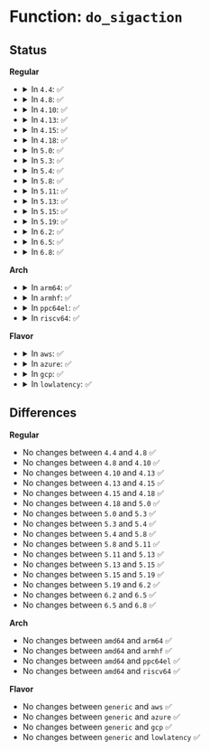 # Function: <code>do_sigaction</code>

## Status
<b>Regular</b>
<ul>
<li>
<details>
<summary>In <code>4.4</code>: ✅</summary>

```c
int do_sigaction(int sig, struct k_sigaction *act, struct k_sigaction *oact);
```

**Collision:** Unique Global

**Inline:** No

**Transformation:** False

**Instances:**

```
In kernel/signal.c (ffffffff810915c0)
Location: kernel/signal.c:3047
Inline: False
Direct callers:
  - kernel/signal.c:C_SYSC_sigaction
  - kernel/signal.c:SyS_rt_sigaction
  - kernel/signal.c:compat_SyS_rt_sigaction
  - kernel/signal.c:SyS_signal
```
**Symbols:**

```
ffffffff810915c0-ffffffff8109178a: do_sigaction (STB_GLOBAL)
```
</details>
</li>
<li>
<details>
<summary>In <code>4.8</code>: ✅</summary>

```c
int do_sigaction(int sig, struct k_sigaction *act, struct k_sigaction *oact);
```

**Collision:** Unique Global

**Inline:** No

**Transformation:** False

**Instances:**

```
In kernel/signal.c (ffffffff81094730)
Location: kernel/signal.c:3047
Inline: False
Direct callers:
  - kernel/signal.c:SyS_signal
  - kernel/signal.c:C_SYSC_sigaction
  - kernel/signal.c:C_SYSC_sigaction
  - kernel/signal.c:compat_SyS_rt_sigaction
  - kernel/signal.c:compat_SyS_rt_sigaction
  - kernel/signal.c:SyS_rt_sigaction
  - kernel/signal.c:SyS_rt_sigaction
```
**Symbols:**

```
ffffffff81094730-ffffffff810948fa: do_sigaction (STB_GLOBAL)
```
</details>
</li>
<li>
<details>
<summary>In <code>4.10</code>: ✅</summary>

```c
int do_sigaction(int sig, struct k_sigaction *act, struct k_sigaction *oact);
```

**Collision:** Unique Global

**Inline:** No

**Transformation:** False

**Instances:**

```
In kernel/signal.c (ffffffff81099730)
Location: kernel/signal.c:3065
Inline: False
Direct callers:
  - kernel/signal.c:SyS_signal
  - kernel/signal.c:C_SYSC_sigaction
  - kernel/signal.c:C_SYSC_sigaction
  - kernel/signal.c:compat_SyS_rt_sigaction
  - kernel/signal.c:compat_SyS_rt_sigaction
  - kernel/signal.c:SyS_rt_sigaction
  - kernel/signal.c:SyS_rt_sigaction
```
**Symbols:**

```
ffffffff81099730-ffffffff81099905: do_sigaction (STB_GLOBAL)
```
</details>
</li>
<li>
<details>
<summary>In <code>4.13</code>: ✅</summary>

```c
int do_sigaction(int sig, struct k_sigaction *act, struct k_sigaction *oact);
```

**Collision:** Unique Global

**Inline:** No

**Transformation:** False

**Instances:**

```
In kernel/signal.c (ffffffff81096780)
Location: kernel/signal.c:3120
Inline: False
Direct callers:
  - kernel/signal.c:SyS_signal
  - kernel/signal.c:C_SYSC_sigaction
  - kernel/signal.c:C_SYSC_sigaction
  - kernel/signal.c:C_SYSC_sigaction
  - kernel/signal.c:compat_SyS_rt_sigaction
  - kernel/signal.c:compat_SyS_rt_sigaction
  - kernel/signal.c:compat_SyS_rt_sigaction
  - kernel/signal.c:SyS_rt_sigaction
  - kernel/signal.c:SyS_rt_sigaction
  - kernel/signal.c:SyS_rt_sigaction
  - kernel/signal.c:SyS_rt_sigaction
```
**Symbols:**

```
ffffffff81096780-ffffffff8109695b: do_sigaction (STB_GLOBAL)
```
</details>
</li>
<li>
<details>
<summary>In <code>4.15</code>: ✅</summary>

```c
int do_sigaction(int sig, struct k_sigaction *act, struct k_sigaction *oact);
```

**Collision:** Unique Global

**Inline:** No

**Transformation:** False

**Instances:**

```
In kernel/signal.c (ffffffff8109d510)
Location: kernel/signal.c:3141
Inline: False
Direct callers:
  - kernel/signal.c:SyS_signal
  - kernel/signal.c:C_SYSC_sigaction
  - kernel/signal.c:C_SYSC_sigaction
  - kernel/signal.c:C_SYSC_sigaction
  - kernel/signal.c:compat_SyS_rt_sigaction
  - kernel/signal.c:compat_SyS_rt_sigaction
  - kernel/signal.c:compat_SyS_rt_sigaction
  - kernel/signal.c:compat_SyS_rt_sigaction
  - kernel/signal.c:SyS_rt_sigaction
  - kernel/signal.c:SyS_rt_sigaction
  - kernel/signal.c:SyS_rt_sigaction
  - kernel/signal.c:SyS_rt_sigaction
```
**Symbols:**

```
ffffffff8109d510-ffffffff8109d6eb: do_sigaction (STB_GLOBAL)
```
</details>
</li>
<li>
<details>
<summary>In <code>4.18</code>: ✅</summary>

```c
int do_sigaction(int sig, struct k_sigaction *act, struct k_sigaction *oact);
```

**Collision:** Unique Global

**Inline:** No

**Transformation:** False

**Instances:**

```
In kernel/signal.c (ffffffff810a2250)
Location: kernel/signal.c:3374
Inline: False
Direct callers:
  - kernel/signal.c:__ia32_sys_signal
  - kernel/signal.c:__x64_sys_signal
  - kernel/signal.c:__do_compat_sys_sigaction
  - kernel/signal.c:__do_compat_sys_sigaction
  - kernel/signal.c:__do_compat_sys_sigaction
  - kernel/signal.c:__do_compat_sys_sigaction
  - kernel/signal.c:__x32_compat_sys_rt_sigaction
  - kernel/signal.c:__x32_compat_sys_rt_sigaction
  - kernel/signal.c:__x32_compat_sys_rt_sigaction
  - kernel/signal.c:__ia32_compat_sys_rt_sigaction
  - kernel/signal.c:__ia32_compat_sys_rt_sigaction
  - kernel/signal.c:__ia32_compat_sys_rt_sigaction
  - kernel/signal.c:__ia32_sys_rt_sigaction
  - kernel/signal.c:__ia32_sys_rt_sigaction
  - kernel/signal.c:__ia32_sys_rt_sigaction
  - kernel/signal.c:__ia32_sys_rt_sigaction
  - kernel/signal.c:__x64_sys_rt_sigaction
  - kernel/signal.c:__x64_sys_rt_sigaction
  - kernel/signal.c:__x64_sys_rt_sigaction
  - kernel/signal.c:__x64_sys_rt_sigaction
```
**Symbols:**

```
ffffffff810a2250-ffffffff810a245d: do_sigaction (STB_GLOBAL)
```
</details>
</li>
<li>
<details>
<summary>In <code>5.0</code>: ✅</summary>

```c
int do_sigaction(int sig, struct k_sigaction *act, struct k_sigaction *oact);
```

**Collision:** Unique Global

**Inline:** No

**Transformation:** False

**Instances:**

```
In kernel/signal.c (ffffffff810aadb0)
Location: kernel/signal.c:3698
Inline: False
Direct callers:
  - kernel/signal.c:__ia32_sys_signal
  - kernel/signal.c:__x64_sys_signal
  - kernel/signal.c:__do_compat_sys_sigaction
  - kernel/signal.c:__do_compat_sys_sigaction
  - kernel/signal.c:__do_compat_sys_sigaction
  - kernel/signal.c:__x32_compat_sys_rt_sigaction
  - kernel/signal.c:__x32_compat_sys_rt_sigaction
  - kernel/signal.c:__x32_compat_sys_rt_sigaction
  - kernel/signal.c:__ia32_compat_sys_rt_sigaction
  - kernel/signal.c:__ia32_compat_sys_rt_sigaction
  - kernel/signal.c:__ia32_compat_sys_rt_sigaction
  - kernel/signal.c:__ia32_sys_rt_sigaction
  - kernel/signal.c:__ia32_sys_rt_sigaction
  - kernel/signal.c:__ia32_sys_rt_sigaction
  - kernel/signal.c:__ia32_sys_rt_sigaction
  - kernel/signal.c:__x64_sys_rt_sigaction
  - kernel/signal.c:__x64_sys_rt_sigaction
  - kernel/signal.c:__x64_sys_rt_sigaction
  - kernel/signal.c:__x64_sys_rt_sigaction
```
**Symbols:**

```
ffffffff810aadb0-ffffffff810ab001: do_sigaction (STB_GLOBAL)
```
</details>
</li>
<li>
<details>
<summary>In <code>5.3</code>: ✅</summary>

```c
int do_sigaction(int sig, struct k_sigaction *act, struct k_sigaction *oact);
```

**Collision:** Unique Global

**Inline:** No

**Transformation:** False

**Instances:**

```
In kernel/signal.c (ffffffff810b02b0)
Location: kernel/signal.c:3946
Inline: False
Direct callers:
  - kernel/signal.c:__ia32_sys_signal
  - kernel/signal.c:__x64_sys_signal
  - kernel/signal.c:__do_compat_sys_sigaction
  - kernel/signal.c:__do_compat_sys_sigaction
  - kernel/signal.c:__do_compat_sys_sigaction
  - kernel/signal.c:__x32_compat_sys_rt_sigaction
  - kernel/signal.c:__x32_compat_sys_rt_sigaction
  - kernel/signal.c:__x32_compat_sys_rt_sigaction
  - kernel/signal.c:__ia32_compat_sys_rt_sigaction
  - kernel/signal.c:__ia32_compat_sys_rt_sigaction
  - kernel/signal.c:__ia32_compat_sys_rt_sigaction
  - kernel/signal.c:__ia32_sys_rt_sigaction
  - kernel/signal.c:__ia32_sys_rt_sigaction
  - kernel/signal.c:__ia32_sys_rt_sigaction
  - kernel/signal.c:__ia32_sys_rt_sigaction
  - kernel/signal.c:__x64_sys_rt_sigaction
  - kernel/signal.c:__x64_sys_rt_sigaction
  - kernel/signal.c:__x64_sys_rt_sigaction
  - kernel/signal.c:__x64_sys_rt_sigaction
```
**Symbols:**

```
ffffffff810b02b0-ffffffff810b04fd: do_sigaction (STB_GLOBAL)
```
</details>
</li>
<li>
<details>
<summary>In <code>5.4</code>: ✅</summary>

```c
int do_sigaction(int sig, struct k_sigaction *act, struct k_sigaction *oact);
```

**Collision:** Unique Global

**Inline:** No

**Transformation:** False

**Instances:**

```
In kernel/signal.c (ffffffff810b68c0)
Location: kernel/signal.c:3954
Inline: False
Direct callers:
  - kernel/signal.c:__ia32_sys_signal
  - kernel/signal.c:__x64_sys_signal
  - kernel/signal.c:__x32_compat_sys_sigaction
  - kernel/signal.c:__x32_compat_sys_sigaction
  - kernel/signal.c:__x32_compat_sys_sigaction
  - kernel/signal.c:__ia32_compat_sys_sigaction
  - kernel/signal.c:__ia32_compat_sys_sigaction
  - kernel/signal.c:__ia32_compat_sys_sigaction
  - kernel/signal.c:__x32_compat_sys_rt_sigaction
  - kernel/signal.c:__x32_compat_sys_rt_sigaction
  - kernel/signal.c:__x32_compat_sys_rt_sigaction
  - kernel/signal.c:__ia32_compat_sys_rt_sigaction
  - kernel/signal.c:__ia32_compat_sys_rt_sigaction
  - kernel/signal.c:__ia32_compat_sys_rt_sigaction
  - kernel/signal.c:__ia32_sys_rt_sigaction
  - kernel/signal.c:__ia32_sys_rt_sigaction
  - kernel/signal.c:__ia32_sys_rt_sigaction
  - kernel/signal.c:__ia32_sys_rt_sigaction
  - kernel/signal.c:__x64_sys_rt_sigaction
  - kernel/signal.c:__x64_sys_rt_sigaction
  - kernel/signal.c:__x64_sys_rt_sigaction
  - kernel/signal.c:__x64_sys_rt_sigaction
```
**Symbols:**

```
ffffffff810b68c0-ffffffff810b6b0d: do_sigaction (STB_GLOBAL)
```
</details>
</li>
<li>
<details>
<summary>In <code>5.8</code>: ✅</summary>

```c
int do_sigaction(int sig, struct k_sigaction *act, struct k_sigaction *oact);
```

**Collision:** Unique Global

**Inline:** No

**Transformation:** False

**Instances:**

```
In kernel/signal.c (ffffffff810be910)
Location: kernel/signal.c:3972
Inline: False
Direct callers:
  - kernel/signal.c:__ia32_sys_signal
  - kernel/signal.c:__x64_sys_signal
  - kernel/signal.c:__do_compat_sys_sigaction
  - kernel/signal.c:__do_compat_sys_sigaction
  - kernel/signal.c:__do_compat_sys_sigaction
  - kernel/signal.c:__x32_compat_sys_rt_sigaction
  - kernel/signal.c:__x32_compat_sys_rt_sigaction
  - kernel/signal.c:__x32_compat_sys_rt_sigaction
  - kernel/signal.c:__ia32_compat_sys_rt_sigaction
  - kernel/signal.c:__ia32_compat_sys_rt_sigaction
  - kernel/signal.c:__ia32_compat_sys_rt_sigaction
  - kernel/signal.c:__ia32_sys_rt_sigaction
  - kernel/signal.c:__ia32_sys_rt_sigaction
  - kernel/signal.c:__ia32_sys_rt_sigaction
  - kernel/signal.c:__ia32_sys_rt_sigaction
  - kernel/signal.c:__x64_sys_rt_sigaction
  - kernel/signal.c:__x64_sys_rt_sigaction
  - kernel/signal.c:__x64_sys_rt_sigaction
  - kernel/signal.c:__x64_sys_rt_sigaction
```
**Symbols:**

```
ffffffff810be910-ffffffff810beb5d: do_sigaction (STB_GLOBAL)
```
</details>
</li>
<li>
<details>
<summary>In <code>5.11</code>: ✅</summary>

```c
int do_sigaction(int sig, struct k_sigaction *act, struct k_sigaction *oact);
```

**Collision:** Unique Global

**Inline:** No

**Transformation:** False

**Instances:**

```
In kernel/signal.c (ffffffff810b9c10)
Location: kernel/signal.c:3993
Inline: False
Direct callers:
  - kernel/signal.c:__ia32_sys_signal
  - kernel/signal.c:__x64_sys_signal
  - kernel/signal.c:__do_compat_sys_sigaction
  - kernel/signal.c:__do_compat_sys_sigaction
  - kernel/signal.c:__do_compat_sys_sigaction
  - kernel/signal.c:__do_compat_sys_rt_sigaction
  - kernel/signal.c:__do_compat_sys_rt_sigaction
  - kernel/signal.c:__do_compat_sys_rt_sigaction
  - kernel/signal.c:__ia32_sys_rt_sigaction
  - kernel/signal.c:__ia32_sys_rt_sigaction
  - kernel/signal.c:__ia32_sys_rt_sigaction
  - kernel/signal.c:__ia32_sys_rt_sigaction
  - kernel/signal.c:__x64_sys_rt_sigaction
  - kernel/signal.c:__x64_sys_rt_sigaction
  - kernel/signal.c:__x64_sys_rt_sigaction
  - kernel/signal.c:__x64_sys_rt_sigaction
```
**Symbols:**

```
ffffffff810b9c10-ffffffff810b9e96: do_sigaction (STB_GLOBAL)
```
</details>
</li>
<li>
<details>
<summary>In <code>5.13</code>: ✅</summary>

```c
int do_sigaction(int sig, struct k_sigaction *act, struct k_sigaction *oact);
```

**Collision:** Unique Global

**Inline:** No

**Transformation:** False

**Instances:**

```
In kernel/signal.c (ffffffff810bb400)
Location: kernel/signal.c:4015
Inline: False
Direct callers:
  - kernel/signal.c:__ia32_sys_signal
  - kernel/signal.c:__x64_sys_signal
  - kernel/signal.c:__x32_compat_sys_sigaction
  - kernel/signal.c:__x32_compat_sys_sigaction
  - kernel/signal.c:__x32_compat_sys_sigaction
  - kernel/signal.c:__x32_compat_sys_sigaction
  - kernel/signal.c:__ia32_compat_sys_sigaction
  - kernel/signal.c:__ia32_compat_sys_sigaction
  - kernel/signal.c:__ia32_compat_sys_sigaction
  - kernel/signal.c:__ia32_compat_sys_sigaction
  - kernel/signal.c:__do_compat_sys_rt_sigaction
  - kernel/signal.c:__do_compat_sys_rt_sigaction
  - kernel/signal.c:__do_compat_sys_rt_sigaction
  - kernel/signal.c:__ia32_sys_rt_sigaction
  - kernel/signal.c:__ia32_sys_rt_sigaction
  - kernel/signal.c:__ia32_sys_rt_sigaction
  - kernel/signal.c:__ia32_sys_rt_sigaction
  - kernel/signal.c:__x64_sys_rt_sigaction
  - kernel/signal.c:__x64_sys_rt_sigaction
  - kernel/signal.c:__x64_sys_rt_sigaction
  - kernel/signal.c:__x64_sys_rt_sigaction
```
**Symbols:**

```
ffffffff810bb400-ffffffff810bb686: do_sigaction (STB_GLOBAL)
```
</details>
</li>
<li>
<details>
<summary>In <code>5.15</code>: ✅</summary>

```c
int do_sigaction(int sig, struct k_sigaction *act, struct k_sigaction *oact);
```

**Collision:** Unique Global

**Inline:** No

**Transformation:** False

**Instances:**

```
In kernel/signal.c (ffffffff810cdd10)
Location: kernel/signal.c:4103
Inline: False
Direct callers:
  - kernel/signal.c:__ia32_sys_signal
  - kernel/signal.c:__x64_sys_signal
  - kernel/signal.c:__x64_compat_sys_sigaction
  - kernel/signal.c:__x64_compat_sys_sigaction
  - kernel/signal.c:__x64_compat_sys_sigaction
  - kernel/signal.c:__x64_compat_sys_sigaction
  - kernel/signal.c:__ia32_compat_sys_sigaction
  - kernel/signal.c:__ia32_compat_sys_sigaction
  - kernel/signal.c:__ia32_compat_sys_sigaction
  - kernel/signal.c:__ia32_compat_sys_sigaction
  - kernel/signal.c:__x64_compat_sys_rt_sigaction
  - kernel/signal.c:__x64_compat_sys_rt_sigaction
  - kernel/signal.c:__x64_compat_sys_rt_sigaction
  - kernel/signal.c:__ia32_compat_sys_rt_sigaction
  - kernel/signal.c:__ia32_compat_sys_rt_sigaction
  - kernel/signal.c:__ia32_compat_sys_rt_sigaction
  - kernel/signal.c:__ia32_sys_rt_sigaction
  - kernel/signal.c:__ia32_sys_rt_sigaction
  - kernel/signal.c:__ia32_sys_rt_sigaction
  - kernel/signal.c:__ia32_sys_rt_sigaction
  - kernel/signal.c:__x64_sys_rt_sigaction
  - kernel/signal.c:__x64_sys_rt_sigaction
  - kernel/signal.c:__x64_sys_rt_sigaction
  - kernel/signal.c:__x64_sys_rt_sigaction
```
**Symbols:**

```
ffffffff810cdd10-ffffffff810cdf95: do_sigaction (STB_GLOBAL)
```
</details>
</li>
<li>
<details>
<summary>In <code>5.19</code>: ✅</summary>

```c
int do_sigaction(int sig, struct k_sigaction *act, struct k_sigaction *oact);
```

**Collision:** Unique Global

**Inline:** No

**Transformation:** False

**Instances:**

```
In kernel/signal.c (ffffffff810e5ed0)
Location: kernel/signal.c:4086
Inline: False
Direct callers:
  - kernel/signal.c:__ia32_sys_signal
  - kernel/signal.c:__x64_sys_signal
  - kernel/signal.c:__ia32_compat_sys_sigaction
  - kernel/signal.c:__ia32_compat_sys_sigaction
  - kernel/signal.c:__ia32_compat_sys_rt_sigaction
  - kernel/signal.c:__ia32_compat_sys_rt_sigaction
  - kernel/signal.c:__ia32_sys_rt_sigaction
  - kernel/signal.c:__ia32_sys_rt_sigaction
  - kernel/signal.c:__x64_sys_rt_sigaction
  - kernel/signal.c:__x64_sys_rt_sigaction
```
**Symbols:**

```
ffffffff810e5ed0-ffffffff810e6157: do_sigaction (STB_GLOBAL)
```
</details>
</li>
<li>
<details>
<summary>In <code>6.2</code>: ✅</summary>

```c
int do_sigaction(int sig, struct k_sigaction *act, struct k_sigaction *oact);
```

**Collision:** Unique Global

**Inline:** No

**Transformation:** False

**Instances:**

```
In kernel/signal.c (ffffffff81106ad0)
Location: kernel/signal.c:4088
Inline: False
Direct callers:
  - kernel/signal.c:__ia32_sys_signal
  - kernel/signal.c:__x64_sys_signal
  - kernel/signal.c:__ia32_compat_sys_sigaction
  - kernel/signal.c:__ia32_compat_sys_sigaction
  - kernel/signal.c:__ia32_compat_sys_rt_sigaction
  - kernel/signal.c:__ia32_compat_sys_rt_sigaction
  - kernel/signal.c:__ia32_sys_rt_sigaction
  - kernel/signal.c:__ia32_sys_rt_sigaction
  - kernel/signal.c:__x64_sys_rt_sigaction
  - kernel/signal.c:__x64_sys_rt_sigaction
```
**Symbols:**

```
ffffffff81106ad0-ffffffff81106d57: do_sigaction (STB_GLOBAL)
```
</details>
</li>
<li>
<details>
<summary>In <code>6.5</code>: ✅</summary>

```c
int do_sigaction(int sig, struct k_sigaction *act, struct k_sigaction *oact);
```

**Collision:** Unique Global

**Inline:** No

**Transformation:** False

**Instances:**

```
In kernel/signal.c (ffffffff81112dc0)
Location: kernel/signal.c:4112
Inline: False
Direct callers:
  - kernel/signal.c:__ia32_sys_signal
  - kernel/signal.c:__x64_sys_signal
  - kernel/signal.c:__ia32_compat_sys_sigaction
  - kernel/signal.c:__ia32_compat_sys_sigaction
  - kernel/signal.c:__ia32_compat_sys_rt_sigaction
  - kernel/signal.c:__ia32_compat_sys_rt_sigaction
  - kernel/signal.c:__ia32_sys_rt_sigaction
  - kernel/signal.c:__ia32_sys_rt_sigaction
  - kernel/signal.c:__x64_sys_rt_sigaction
  - kernel/signal.c:__x64_sys_rt_sigaction
```
**Symbols:**

```
ffffffff81112dc0-ffffffff8111309e: do_sigaction (STB_GLOBAL)
```
</details>
</li>
<li>
<details>
<summary>In <code>6.8</code>: ✅</summary>

```c
int do_sigaction(int sig, struct k_sigaction *act, struct k_sigaction *oact);
```

**Collision:** Unique Global

**Inline:** No

**Transformation:** False

**Instances:**

```
In kernel/signal.c (ffffffff8111c7b0)
Location: kernel/signal.c:4123
Inline: False
Direct callers:
  - kernel/signal.c:__ia32_sys_signal
  - kernel/signal.c:__x64_sys_signal
  - kernel/signal.c:__ia32_compat_sys_sigaction
  - kernel/signal.c:__ia32_compat_sys_sigaction
  - kernel/signal.c:__ia32_compat_sys_rt_sigaction
  - kernel/signal.c:__ia32_compat_sys_rt_sigaction
  - kernel/signal.c:__ia32_sys_rt_sigaction
  - kernel/signal.c:__ia32_sys_rt_sigaction
  - kernel/signal.c:__x64_sys_rt_sigaction
  - kernel/signal.c:__x64_sys_rt_sigaction
```
**Symbols:**

```
ffffffff8111c7b0-ffffffff8111ca8e: do_sigaction (STB_GLOBAL)
```
</details>
</li>
</ul>
<b>Arch</b>
<ul>
<li>
<details>
<summary>In <code>arm64</code>: ✅</summary>

```c
int do_sigaction(int sig, struct k_sigaction *act, struct k_sigaction *oact);
```

**Collision:** Unique Global

**Inline:** No

**Transformation:** False

**Instances:**

```
In kernel/signal.c (ffff800010112a08)
Location: kernel/signal.c:3954
Inline: False
Direct callers:
  - kernel/signal.c:__do_compat_sys_sigaction
  - kernel/signal.c:__do_compat_sys_sigaction
  - kernel/signal.c:__do_compat_sys_rt_sigaction
  - kernel/signal.c:__do_compat_sys_rt_sigaction
  - kernel/signal.c:__arm64_sys_rt_sigaction
  - kernel/signal.c:__arm64_sys_rt_sigaction
```
**Symbols:**

```
ffff800010112a08-ffff800010112bf8: do_sigaction (STB_GLOBAL)
```
</details>
</li>
<li>
<details>
<summary>In <code>armhf</code>: ✅</summary>

```c
int do_sigaction(int sig, struct k_sigaction *act, struct k_sigaction *oact);
```

**Collision:** Unique Global

**Inline:** No

**Transformation:** False

**Instances:**

```
In kernel/signal.c (c0369b80)
Location: kernel/signal.c:3954
Inline: False
Direct callers:
  - kernel/signal.c:__do_sys_sigaction
  - kernel/signal.c:__do_sys_sigaction
  - kernel/signal.c:__se_sys_rt_sigaction
  - kernel/signal.c:__se_sys_rt_sigaction
```
**Symbols:**

```
c0369b80-c0369ddc: do_sigaction (STB_GLOBAL)
```
</details>
</li>
<li>
<details>
<summary>In <code>ppc64el</code>: ✅</summary>

```c
int do_sigaction(int sig, struct k_sigaction *act, struct k_sigaction *oact);
```

**Collision:** Unique Global

**Inline:** No

**Transformation:** False

**Instances:**

```
In kernel/signal.c (c00000000015a4b0)
Location: kernel/signal.c:3954
Inline: False
Direct callers:
  - kernel/signal.c:__se_sys_signal
  - kernel/signal.c:__do_compat_sys_sigaction
  - kernel/signal.c:__do_compat_sys_sigaction
  - kernel/signal.c:__se_compat_sys_rt_sigaction
  - kernel/signal.c:__se_compat_sys_rt_sigaction
  - kernel/signal.c:__se_sys_rt_sigaction
  - kernel/signal.c:__se_sys_rt_sigaction
```
**Symbols:**

```
c00000000015a4b0-c00000000015a7c0: do_sigaction (STB_GLOBAL)
```
</details>
</li>
<li>
<details>
<summary>In <code>riscv64</code>: ✅</summary>

```c
int do_sigaction(int sig, struct k_sigaction *act, struct k_sigaction *oact);
```

**Collision:** Unique Global

**Inline:** No

**Transformation:** False

**Instances:**

```
In kernel/signal.c (ffffffe0000d1a3c)
Location: kernel/signal.c:3954
Inline: False
Direct callers:
  - kernel/signal.c:__se_sys_rt_sigaction
  - kernel/signal.c:__se_sys_rt_sigaction
```
**Symbols:**

```
ffffffe0000d1a3c-ffffffe0000d1c2e: do_sigaction (STB_GLOBAL)
```
</details>
</li>
</ul>
<b>Flavor</b>
<ul>
<li>
<details>
<summary>In <code>aws</code>: ✅</summary>

```c
int do_sigaction(int sig, struct k_sigaction *act, struct k_sigaction *oact);
```

**Collision:** Unique Global

**Inline:** No

**Transformation:** False

**Instances:**

```
In kernel/signal.c (ffffffff810b0c30)
Location: kernel/signal.c:3954
Inline: False
Direct callers:
  - kernel/signal.c:__ia32_sys_signal
  - kernel/signal.c:__x64_sys_signal
  - kernel/signal.c:__x32_compat_sys_sigaction
  - kernel/signal.c:__x32_compat_sys_sigaction
  - kernel/signal.c:__x32_compat_sys_sigaction
  - kernel/signal.c:__ia32_compat_sys_sigaction
  - kernel/signal.c:__ia32_compat_sys_sigaction
  - kernel/signal.c:__ia32_compat_sys_sigaction
  - kernel/signal.c:__x32_compat_sys_rt_sigaction
  - kernel/signal.c:__x32_compat_sys_rt_sigaction
  - kernel/signal.c:__x32_compat_sys_rt_sigaction
  - kernel/signal.c:__ia32_compat_sys_rt_sigaction
  - kernel/signal.c:__ia32_compat_sys_rt_sigaction
  - kernel/signal.c:__ia32_compat_sys_rt_sigaction
  - kernel/signal.c:__ia32_sys_rt_sigaction
  - kernel/signal.c:__ia32_sys_rt_sigaction
  - kernel/signal.c:__ia32_sys_rt_sigaction
  - kernel/signal.c:__ia32_sys_rt_sigaction
  - kernel/signal.c:__x64_sys_rt_sigaction
  - kernel/signal.c:__x64_sys_rt_sigaction
  - kernel/signal.c:__x64_sys_rt_sigaction
  - kernel/signal.c:__x64_sys_rt_sigaction
```
**Symbols:**

```
ffffffff810b0c30-ffffffff810b0e7d: do_sigaction (STB_GLOBAL)
```
</details>
</li>
<li>
<details>
<summary>In <code>azure</code>: ✅</summary>

```c
int do_sigaction(int sig, struct k_sigaction *act, struct k_sigaction *oact);
```

**Collision:** Unique Global

**Inline:** No

**Transformation:** False

**Instances:**

```
In kernel/signal.c (ffffffff8109f550)
Location: kernel/signal.c:3954
Inline: False
Direct callers:
  - kernel/signal.c:__ia32_sys_signal
  - kernel/signal.c:__x64_sys_signal
  - kernel/signal.c:__x32_compat_sys_sigaction
  - kernel/signal.c:__x32_compat_sys_sigaction
  - kernel/signal.c:__x32_compat_sys_sigaction
  - kernel/signal.c:__ia32_compat_sys_sigaction
  - kernel/signal.c:__ia32_compat_sys_sigaction
  - kernel/signal.c:__ia32_compat_sys_sigaction
  - kernel/signal.c:__x32_compat_sys_rt_sigaction
  - kernel/signal.c:__x32_compat_sys_rt_sigaction
  - kernel/signal.c:__x32_compat_sys_rt_sigaction
  - kernel/signal.c:__ia32_compat_sys_rt_sigaction
  - kernel/signal.c:__ia32_compat_sys_rt_sigaction
  - kernel/signal.c:__ia32_compat_sys_rt_sigaction
  - kernel/signal.c:__ia32_sys_rt_sigaction
  - kernel/signal.c:__ia32_sys_rt_sigaction
  - kernel/signal.c:__ia32_sys_rt_sigaction
  - kernel/signal.c:__ia32_sys_rt_sigaction
  - kernel/signal.c:__x64_sys_rt_sigaction
  - kernel/signal.c:__x64_sys_rt_sigaction
  - kernel/signal.c:__x64_sys_rt_sigaction
  - kernel/signal.c:__x64_sys_rt_sigaction
```
**Symbols:**

```
ffffffff8109f550-ffffffff8109f797: do_sigaction (STB_GLOBAL)
```
</details>
</li>
<li>
<details>
<summary>In <code>gcp</code>: ✅</summary>

```c
int do_sigaction(int sig, struct k_sigaction *act, struct k_sigaction *oact);
```

**Collision:** Unique Global

**Inline:** No

**Transformation:** False

**Instances:**

```
In kernel/signal.c (ffffffff810b0190)
Location: kernel/signal.c:3954
Inline: False
Direct callers:
  - kernel/signal.c:__ia32_sys_signal
  - kernel/signal.c:__x64_sys_signal
  - kernel/signal.c:__x32_compat_sys_sigaction
  - kernel/signal.c:__x32_compat_sys_sigaction
  - kernel/signal.c:__x32_compat_sys_sigaction
  - kernel/signal.c:__ia32_compat_sys_sigaction
  - kernel/signal.c:__ia32_compat_sys_sigaction
  - kernel/signal.c:__ia32_compat_sys_sigaction
  - kernel/signal.c:__x32_compat_sys_rt_sigaction
  - kernel/signal.c:__x32_compat_sys_rt_sigaction
  - kernel/signal.c:__x32_compat_sys_rt_sigaction
  - kernel/signal.c:__ia32_compat_sys_rt_sigaction
  - kernel/signal.c:__ia32_compat_sys_rt_sigaction
  - kernel/signal.c:__ia32_compat_sys_rt_sigaction
  - kernel/signal.c:__ia32_sys_rt_sigaction
  - kernel/signal.c:__ia32_sys_rt_sigaction
  - kernel/signal.c:__ia32_sys_rt_sigaction
  - kernel/signal.c:__ia32_sys_rt_sigaction
  - kernel/signal.c:__x64_sys_rt_sigaction
  - kernel/signal.c:__x64_sys_rt_sigaction
  - kernel/signal.c:__x64_sys_rt_sigaction
  - kernel/signal.c:__x64_sys_rt_sigaction
```
**Symbols:**

```
ffffffff810b0190-ffffffff810b03dd: do_sigaction (STB_GLOBAL)
```
</details>
</li>
<li>
<details>
<summary>In <code>lowlatency</code>: ✅</summary>

```c
int do_sigaction(int sig, struct k_sigaction *act, struct k_sigaction *oact);
```

**Collision:** Unique Global

**Inline:** No

**Transformation:** False

**Instances:**

```
In kernel/signal.c (ffffffff810b8460)
Location: kernel/signal.c:3954
Inline: False
Direct callers:
  - kernel/signal.c:__ia32_sys_signal
  - kernel/signal.c:__x64_sys_signal
  - kernel/signal.c:__x32_compat_sys_sigaction
  - kernel/signal.c:__x32_compat_sys_sigaction
  - kernel/signal.c:__x32_compat_sys_sigaction
  - kernel/signal.c:__ia32_compat_sys_sigaction
  - kernel/signal.c:__ia32_compat_sys_sigaction
  - kernel/signal.c:__ia32_compat_sys_sigaction
  - kernel/signal.c:__x32_compat_sys_rt_sigaction
  - kernel/signal.c:__x32_compat_sys_rt_sigaction
  - kernel/signal.c:__x32_compat_sys_rt_sigaction
  - kernel/signal.c:__ia32_compat_sys_rt_sigaction
  - kernel/signal.c:__ia32_compat_sys_rt_sigaction
  - kernel/signal.c:__ia32_compat_sys_rt_sigaction
  - kernel/signal.c:__ia32_sys_rt_sigaction
  - kernel/signal.c:__ia32_sys_rt_sigaction
  - kernel/signal.c:__ia32_sys_rt_sigaction
  - kernel/signal.c:__ia32_sys_rt_sigaction
  - kernel/signal.c:__x64_sys_rt_sigaction
  - kernel/signal.c:__x64_sys_rt_sigaction
  - kernel/signal.c:__x64_sys_rt_sigaction
  - kernel/signal.c:__x64_sys_rt_sigaction
```
**Symbols:**

```
ffffffff810b8460-ffffffff810b86a4: do_sigaction (STB_GLOBAL)
```
</details>
</li>
</ul>

## Differences
<b>Regular</b>
<ul>
<li>
No changes between <code>4.4</code> and <code>4.8</code> ✅
</li>
<li>
No changes between <code>4.8</code> and <code>4.10</code> ✅
</li>
<li>
No changes between <code>4.10</code> and <code>4.13</code> ✅
</li>
<li>
No changes between <code>4.13</code> and <code>4.15</code> ✅
</li>
<li>
No changes between <code>4.15</code> and <code>4.18</code> ✅
</li>
<li>
No changes between <code>4.18</code> and <code>5.0</code> ✅
</li>
<li>
No changes between <code>5.0</code> and <code>5.3</code> ✅
</li>
<li>
No changes between <code>5.3</code> and <code>5.4</code> ✅
</li>
<li>
No changes between <code>5.4</code> and <code>5.8</code> ✅
</li>
<li>
No changes between <code>5.8</code> and <code>5.11</code> ✅
</li>
<li>
No changes between <code>5.11</code> and <code>5.13</code> ✅
</li>
<li>
No changes between <code>5.13</code> and <code>5.15</code> ✅
</li>
<li>
No changes between <code>5.15</code> and <code>5.19</code> ✅
</li>
<li>
No changes between <code>5.19</code> and <code>6.2</code> ✅
</li>
<li>
No changes between <code>6.2</code> and <code>6.5</code> ✅
</li>
<li>
No changes between <code>6.5</code> and <code>6.8</code> ✅
</li>
</ul>
<b>Arch</b>
<ul>
<li>
No changes between <code>amd64</code> and <code>arm64</code> ✅
</li>
<li>
No changes between <code>amd64</code> and <code>armhf</code> ✅
</li>
<li>
No changes between <code>amd64</code> and <code>ppc64el</code> ✅
</li>
<li>
No changes between <code>amd64</code> and <code>riscv64</code> ✅
</li>
</ul>
<b>Flavor</b>
<ul>
<li>
No changes between <code>generic</code> and <code>aws</code> ✅
</li>
<li>
No changes between <code>generic</code> and <code>azure</code> ✅
</li>
<li>
No changes between <code>generic</code> and <code>gcp</code> ✅
</li>
<li>
No changes between <code>generic</code> and <code>lowlatency</code> ✅
</li>
</ul>
